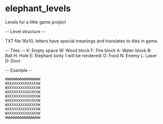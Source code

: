 # elephant_levels
Levels for a little game project

-- Level structure --

TXT file 16x10, letters have special meanings and translates to tiles in game.

-- Tiles --
X: Empty space
W: Wood block
F: Fire block
A: Water block
B: Ball
H: Hole
E: Elephant (only 1 will be rendered)
O: Food
N: Enemy
L: Laser
D: Door

-- Example --
```
WWWWWWWWWWWWWWWW
WXXXXXXXXXXXXXXW
WXXXXXXXXXXXXXXW
WXXXXXXXXXXXXXXW
WXEXXXXXXXXXOXXW
WXXXXXXXXXXXXXXW
WXXXXXXXXXXXXXXW
WXXXXXXXXXXXXXXW
WXXXXXXXXXXXXXXW
WWWWWWWWWWWWWWWW
```
